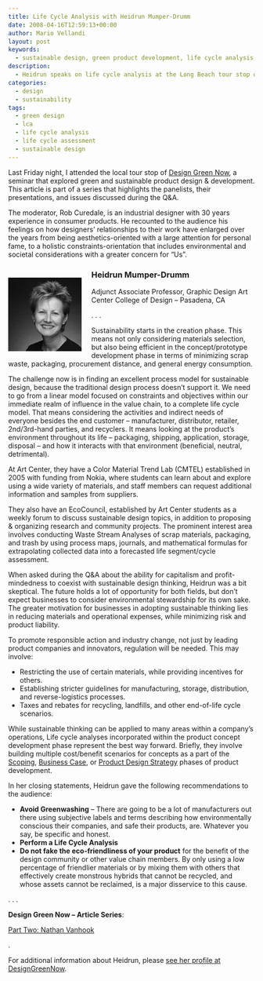 ```yaml
---
title: Life Cycle Analysis with Heidrun Mumper-Drumm
date: 2008-04-16T12:59:13+00:00
author: Mario Vellandi
layout: post
keywords:
  - sustainable design, green product development, life cycle analysis, heidrun mumper drumm, lca, design green now, csulb
description:
  - Heidrun speaks on life cycle analysis at the Long Beach tour stop of Design Green Now. Read what business responsibility toward sustainable design means
categories:
  - design
  - sustainability
tags:
  - green design
  - lca
  - life cycle analysis
  - life cycle assessment
  - sustainable design
---
```

Last Friday night, I attended the local tour stop of [Design Green Now](http://www.designgreennow.com/ "Design Green Now conference Long Beach"), a seminar that explored green and sustainable product design & development. This article is part of a series that highlights the panelists, their presentations, and issues discussed during the Q&A.

The moderator, Rob Curedale, is an industrial designer with 30 years experience in consumer products. He recounted to the audience his feelings on how designers&#8217; relationships to their work have enlarged over the years from being aesthetics-oriented with a large attention for personal fame, to a holistic constraints-orientation that includes environmental and societal considerations with a greater concern for &#8220;Us&#8221;.

<img class="alignleft size-full wp-image-215" style="float:left;margin:25px 20px 10px 0;" src="../wp-content/uploads/2008/04/dgn-panelist_drumm.jpg" alt="Heidrun Mumper-Drumm Professor - Art Center College of Design, Pasadena" />

### Heidrun Mumper-Drumm

Adjunct Associate Professor, Graphic Design
Art Center College of Design &#8211; Pasadena, CA

. . .

Sustainability starts in the creation phase. This means not only considering materials selection, but also being efficient in the concept/prototype development phase in terms of minimizing scrap waste, packaging, procurement distance, and general energy consumption.

The challenge now is in finding an excellent process model for sustainable design, because the traditional design process doesn&#8217;t support it. We need to go from a linear model focused on constraints and objectives within our immediate realm of influence in the value chain, to a complete life cycle model. That means considering the activities and indirect needs of everyone besides the end customer &#8211; manufacturer, distributor, retailer, 2nd/3rd-hand parties, and recyclers. It means looking at the product&#8217;s environment throughout its life &#8211; packaging, shipping, application, storage, disposal &#8211; and how it interacts with that environment (beneficial, neutral, detrimental).

At Art Center, they have a Color Material Trend Lab (CMTEL) established in 2005 with funding from Nokia, where students can learn about and explore using a wide variety of materials, and staff members can request additional information and samples from suppliers.

They also have an EcoCouncil, established by Art Center students as a weekly forum to discuss sustainable design topics, in addition to proposing & organizing research and community projects. The prominent interest area involves conducting Waste Stream Analyses of scrap materials, packaging, and trash by using process maps, journals, and mathematical formulas for extrapolating collected data into a forecasted life segment/cycle assessment.

When asked during the Q&A about the ability for capitalism and profit-mindedness to coexist with sustainable design thinking, Heidrun was a bit skeptical. The future holds a lot of opportunity for both fields, but don&#8217;t expect businesses to consider environmental stewardship for its own sake. The greater motivation for businesses in adopting sustainable thinking lies in reducing materials and operational expenses, while minimizing risk and product liability.

To promote responsible action and industry change, not just by leading product companies and innovators, regulation will be needed. This may involve:

  * Restricting the use of certain materials, while providing incentives for others.
  * Establishing stricter guidelines for manufacturing, storage, distribution, and reverse-logistics processes.
  * Taxes and rebates for recycling, landfills, and other end-of-life cycle scenarios.

While sustainable thinking can be applied to many areas within a company&#8217;s operations, Life cycle analyses incorporated within the product concept development phase represent the best way forward. Briefly, they involve building multiple cost/benefit scenarios for concepts as a part of the [Scoping](../scoping/ "Scoping stage of new product development"), [Business Case](../building-the-business-case-plan/ "business case and plan stage of new product development"), or [Product Design Strategy](../new-product-design-strategy/ "product design strategy stage of new product development") phases of product development.

In her closing statements, Heidrun gave the following recommendations to the audience:

  * **Avoid Greenwashing** &#8211; There are going to be a lot of manufacturers out there using subjective labels and terms describing how environmentally conscious their companies, and safe their products, are. Whatever you say, be specific and honest.
  * **Perform a Life Cycle Analysis**
  * **Do not fake the eco-friendliness of your product** for the benefit of the design community or other value chain members. By only using a low percentage of friendlier materials or by mixing them with others that effectively create monstrous hybrids that cannot be recycled, and whose assets cannot be reclaimed, is a major disservice to this cause.

. . .

**Design Green Now &#8211; Article Series**:

[Part Two: Nathan Vanhook](../seminar-design-green-now-part-2/ "Nathan Vanhook")

.

For additional information about Heidrun, please [see her profile at DesignGreenNow](http://www.designgreennow.com/2008/03/04/heidrun-mumper-drumm/ "Heidrun Mumper-Drumm profile on Design Green Now conference website").
